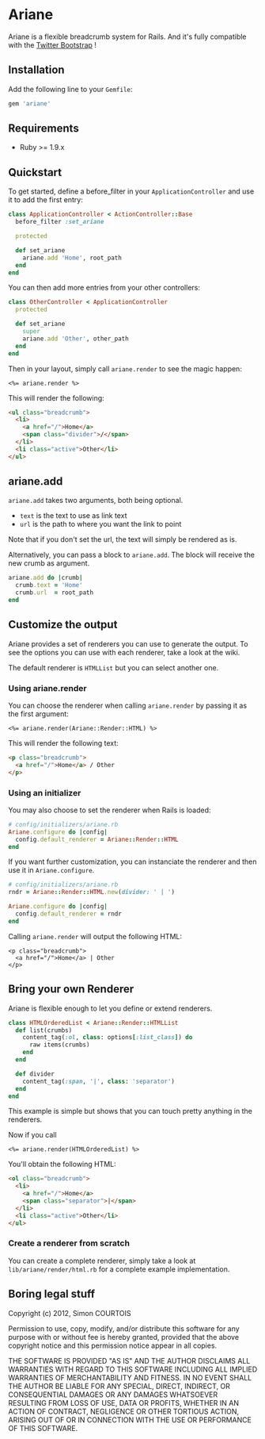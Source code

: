 # Ariane

Ariane is a flexible breadcrumb system for Rails. And it's fully compatible with 
the [Twitter Bootstrap](http://twitter.github.com/bootstrap/) !

## Installation

Add the following line to your `Gemfile`:

``` ruby
gem 'ariane'
```

## Requirements

* Ruby >= 1.9.x

## Quickstart

To get started, define a before_filter in your `ApplicationController` and use
it to add the first entry:

``` ruby
class ApplicationController < ActionController::Base
  before_filter :set_ariane

  protected

  def set_ariane
    ariane.add 'Home', root_path
  end
end
```

You can then add more entries from your other controllers:

``` ruby
class OtherController < ApplicationController
  protected

  def set_ariane
    super
    ariane.add 'Other', other_path
  end
end
```

Then in your layout, simply call `ariane.render` to see the magic happen:

``` erb
<%= ariane.render %>
```

This will render the following:

``` html
<ul class="breadcrumb">
  <li>
    <a href="/">Home</a>
    <span class="divider">/</span>
  </li>
  <li class="active">Other</li>
</ul>
```
## ariane.add

`ariane.add` takes two arguments, both being optional.

* `text` is the text to use as link text
* `url` is the path to where you want the link to point

Note that if you don't set the url, the text will simply be rendered as is.

Alternatively, you can pass a block to `ariane.add`. The block will receive the new crumb as argument.

``` ruby
ariane.add do |crumb|
  crumb.text = 'Home'
  crumb.url  = root_path
end
```

## Customize the output

Ariane provides a set of renderers you can use to generate the output. To see
the options you can use with each renderer, take a look at the wiki.

The default renderer is `HTMLList` but you can select another one.

### Using ariane.render

You can choose the renderer when calling `ariane.render` by passing it as the
first argument:

``` erb
<%= ariane.render(Ariane::Render::HTML) %>
```

This will render the following text:

``` html
<p class="breadcrumb">
  <a href="/">Home</a> / Other
</p>
```

### Using an initializer

You may also choose to set the renderer when Rails is loaded:

``` ruby
# config/initializers/ariane.rb
Ariane.configure do |config|
  config.default_renderer = Ariane::Render::HTML
end
```

If you want further customization, you can instanciate the renderer and then use
it in `Ariane.configure`.

``` ruby
# config/initializers/ariane.rb
rndr = Ariane::Render::HTML.new(divider: ' | ')

Ariane.configure do |config|
  config.default_renderer = rndr
end
```

Calling `ariane.render` will output the following HTML:

```
<p class="breadcrumb">
  <a href="/">Home</a> | Other
</p>
```

## Bring your own Renderer

Ariane is flexible enough to let you define or extend renderers.

``` ruby
class HTMLOrderedList < Ariane::Render::HTMLList
  def list(crumbs)
    content_tag(:ol, class: options[:list_class]) do
      raw items(crumbs)
    end
  end

  def divider
    content_tag(:span, '|', class: 'separator')
  end
end
```

This example is simple but shows that you can touch pretty anything in the
renderers.

Now if you call

``` erb
<%= ariane.render(HTMLOrderedList) %>
```

You'll obtain the following HTML:

``` html
<ol class="breadcrumb">
  <li>
    <a href="/">Home</a>
    <span class="separator">|</span>
  </li>
  <li class="active">Other</li>
</ul>
```

### Create a renderer from scratch

You can create a complete renderer, simply take a look at
`lib/ariane/render/html.rb` for a complete example implementation.

## Boring legal stuff

Copyright (c) 2012, Simon COURTOIS

Permission to use, copy, modify, and/or distribute this software for any purpose
with or without fee is hereby granted, provided that the above copyright notice
and this permission notice appear in all copies.

THE SOFTWARE IS PROVIDED "AS IS" AND THE AUTHOR DISCLAIMS ALL WARRANTIES WITH
REGARD TO THIS SOFTWARE INCLUDING ALL IMPLIED WARRANTIES OF MERCHANTABILITY AND
FITNESS. IN NO EVENT SHALL THE AUTHOR BE LIABLE FOR ANY SPECIAL, DIRECT,
INDIRECT, OR CONSEQUENTIAL DAMAGES OR ANY DAMAGES WHATSOEVER RESULTING FROM LOSS
OF USE, DATA OR PROFITS, WHETHER IN AN ACTION OF CONTRACT, NEGLIGENCE OR OTHER
TORTIOUS ACTION, ARISING OUT OF OR IN CONNECTION WITH THE USE OR PERFORMANCE OF
THIS SOFTWARE.
